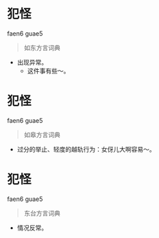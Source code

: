 # 犯怪
faen6 guae5
> 如东方言词典
- 出现异常。
  - 这件事有些～。

# 犯怪
faen6 guae5
> 如皋方言词典
- 过分的举止、轻度的越轨行为：女伢儿大啊容易～。

# 犯怪
faen6 guae5
> 东台方言词典
- 情况反常。
